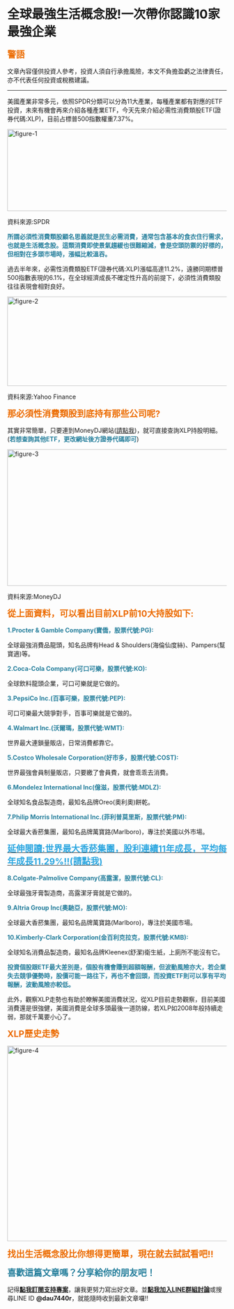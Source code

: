 # 全球最強生活概念股!一次帶你認識10家最強企業

<div data-ref="org_content" class="article-content-box fr-box fr-view clearfix"><p><span style="font-size: 20px; color: rgb(236, 108, 0);"><strong>警語</strong></span></p> <p>文章內容僅供投資人參考，投資人須自行承擔風險，本文不負擔盈虧之法律責任，亦不代表任何投資或稅務建議。</p> <hr> <p dir="ltr">美國產業非常多元，依照SPDR分類可以分為11大產業，每種產業都有對應的ETF投資，未來有機會再來介紹各種產業ETF，今天先來介紹必需性消費類股ETF(證券代碼:XLP)，目前占標普500指數權重7.37%。</p> <p dir="ltr"><img alt="figure-1" src="/images/5d831c8d4135d05C0F62114D6B0A819ED4C7DF18DC27B20190919141333.png" width="602" height="188" class="fr-fic fr-dii pp_atteche" data-data="[object Object]" data-message="success" data-status="success" data-filetype="image" data-filekey="8675D157A95D9EE72B2F0DDDB90F5ACB" data-uuid="087f21db-b57a-47a5-8773-1f6ac2c9fc9b"></p> <p>資料來源:SPDR</p> <p data-empty="true"><span style="color: rgb(38, 127, 156);"><strong>所謂必須性消費類股顧名思義就是民生必需消費，通常包含基本的食衣住行需求，也就是生活概念股。這類消費即使景氣趨緩也很難縮減，會是空頭防禦的好標的，但相對在多頭市場時，漲幅比較溫吞。</strong></span></p> <p data-empty="true">過去半年來，必需性消費類股ETF(證券代碼:XLP)漲幅高達11.2%，遠勝同期標普500指數表現的6.1%，在全球經濟成長不確定性升高的前提下，必須性消費類股往往表現會相對良好。</p> <p><img alt="figure-2" src="/static/uploads/timeline/20190919/05C0F62114D6B0A819ED4C7DF18DC27B/5d831c8c7cea105C0F62114D6B0A819ED4C7DF18DC27B20190919141332.png" width="602" height="205" class="fr-fic fr-dii pp_atteche" data-data="[object Object]" data-message="success" data-status="success" data-filetype="image" data-filekey="38F8A7206F71BE7C70A7549950BBBA66" data-uuid="a3246128-6070-452c-bbe1-985451029ba4"></p> <p>資料來源:Yahoo Finance</p> <p><span style="font-size: 20px; color: rgb(236, 108, 0);"><strong>那必須性消費類股到底持有那些公司呢?&nbsp;</strong></span></p> <p dir="ltr">其實非常簡單，只要連到MoneyDJ網站(<a class="js-outside-link" href="https://www.moneydj.com/ETF/X/Basic/Basic0007.xdjhtm?etfid=XLP" rel="noopener noreferrer" target="_blank">請點我</a>)，就可直接查詢XLP持股明細。(<span style="color: rgb(38, 127, 156);"><strong>若想查詢其他ETF，更改網址後方證券代碼即可</strong></span>)</p> <p dir="ltr"><img alt="figure-3" src="/static/uploads/timeline/20190919/05C0F62114D6B0A819ED4C7DF18DC27B/5d831c8caf03305C0F62114D6B0A819ED4C7DF18DC27B20190919141332.png" width="602" height="313" class="fr-fic fr-dii pp_atteche" data-data="[object Object]" data-message="success" data-status="success" data-filetype="image" data-filekey="06D17C8CD5CC912ED1439E8A31E59084" data-uuid="0a9e1aa6-5736-4fd6-b032-3846837be5cc"></p> <p>資料來源:MoneyDJ</p> <p><span style="font-size: 20px; color: rgb(236, 108, 0);"><strong>從上面資料，可以看出目前XLP前10大持股如下:</strong></span></p> <p dir="ltr"><span style="color: rgb(38, 127, 156);"><strong>1.Procter &amp; Gamble Company(寶僑，股票代號:PG):</strong></span></p> <p dir="ltr">全球最強消費品龍頭，知名品牌有Head &amp; Shoulders(海倫仙度絲)、Pampers(幫寶適)等。</p> <p dir="ltr"><span style="color: rgb(38, 127, 156);"><strong>2.Coca-Cola Company(可口可樂，股票代號:KO):</strong></span></p> <p dir="ltr">全球飲料龍頭企業，可口可樂就是它做的。</p> <p data-empty="true"><span style="color: rgb(38, 127, 156);"><strong>3.PepsiCo Inc.(百事可樂，股票代號:PEP):</strong></span></p> <p dir="ltr">可口可樂最大競爭對手，百事可樂就是它做的。</p> <p dir="ltr"><span style="color: rgb(38, 127, 156);"><strong>4.Walmart Inc.(沃爾瑪，股票代號:WMT):</strong></span></p> <p dir="ltr">世界最大連鎖量販店，日常消費都靠它。</p> <p dir="ltr"><span style="color: rgb(38, 127, 156);"><strong>5.Costco Wholesale Corporation(好市多，股票代號:COST):</strong></span></p> <p dir="ltr">世界最強會員制量販店，只要繳了會員費，就會乖乖去消費。</p> <p data-empty="true"><span style="color: rgb(38, 127, 156);"><strong>6.Mondelez International Inc(億滋，股票代號:MDLZ):</strong></span></p> <p data-empty="true">全球知名食品製造商，最知名品牌Oreo(奧利奧)餅乾。</p> <p data-empty="true"><span style="color: rgb(38, 127, 156);"><strong>7.Philip Morris International Inc.(菲利普莫里斯，股票代號:PM):</strong></span></p> <p data-empty="true">全球最大香菸集團，最知名品牌萬寶路(Marlboro)，專注於美國以外市場。</p> <p data-empty="true"><a class="js-outside-link" href="https://www.pressplay.cc/project/vippPage/%E4%B8%96%E7%95%8C%E6%9C%80%E5%A4%A7%E9%A6%99%E8%8F%B8%E9%9B%86%E5%9C%98%EF%BC%8C%E8%82%A1%E5%88%A9%E9%80%A3%E7%BA%8C11%E5%B9%B4%E6%88%90%E9%95%B7%EF%BC%8C%E5%B9%B3%E5%9D%87%E6%AF%8F%E5%B9%B4%E6%88%90%E9%95%B711.29%EF%BC%85!!/247B0987873148FEB62AA3D568E33107" rel="noopener noreferrer" target="_blank"><span style="color: rgb(45, 167, 224);"><strong><span style="font-size: 20px;">延伸閱讀:世界最大香菸集團，股利連續11年成長，平均每年成長11.29%!!(請點我)</span></strong></span></a></p> <p data-empty="true"><span style="color: rgb(38, 127, 156);"><strong>8.Colgate-Palmolive Company(高露潔，股票代號:CL):</strong></span></p> <p data-empty="true">全球最強牙膏製造商，高露潔牙膏就是它做的。</p> <p data-empty="true"><span style="color: rgb(38, 127, 156);"><strong>9.Altria Group Inc(奧馳亞，股票代號:MO):</strong></span></p> <p data-empty="true">全球最大香菸集團，最知名品牌萬寶路(Marlboro)，專注於美國市場。</p> <p data-empty="true"><span style="color: rgb(38, 127, 156);"><strong>10.Kimberly-Clark Corporation(金百利克拉克，股票代號:KMB):</strong></span></p> <p data-empty="true">全球知名消費品製造商，最知名品牌Kleenex(舒潔)衛生紙，上廁所不能沒有它。</p> <p data-empty="true"><span style="color: rgb(38, 127, 156);"><strong>投資個股跟ETF最大差別是，個股有機會賺到超額報酬，但波動風險亦大，若企業失去競爭優勢時，股價可能一路往下，再也不會回頭，而投資ETF則可以享有平均報酬，波動風險亦較低。</strong></span></p> <p data-empty="true">此外，觀察XLP走勢也有助於瞭解美國消費狀況，從XLP目前走勢觀察，目前美國消費還是很強健，美國消費是全球多頭最後一道防線，若XLP如2008年般持續走弱，那就千萬要小心了。</p> <p data-empty="true"><span style="font-size: 20px; color: rgb(236, 108, 0);"><strong>XLP歷史走勢</strong></span></p> <p dir="ltr"><img alt="figure-4" src="/static/uploads/timeline/20190919/05C0F62114D6B0A819ED4C7DF18DC27B/5d831c8c38a7505C0F62114D6B0A819ED4C7DF18DC27B20190919141332.png" width="602" height="448" class="fr-fic fr-dii pp_atteche" data-data="[object Object]" data-message="success" data-status="success" data-filetype="image" data-filekey="1D44EAB42FF8B183769F4595AB036EA8" data-uuid="1f9c6e6b-870d-477b-baab-166560ba01a2"></p> <p><span style="font-size: 20px; color: rgb(236, 108, 0);"><strong>找出生活概念股比你想得更簡單，現在就去試試看吧!!</strong></span></p> <p><span style="font-size: 20px; color: rgb(38, 127, 156);"><strong>喜歡這篇文章嗎？分享給你的朋友吧！</strong></span></p> <p>記得<span style="color: rgb(45, 167, 224);"><strong><a class="js-outside-link" href="https://www.pressplay.cc/project/chooseReward/%E7%BE%8E%E8%82%A1%E5%A4%A2%E6%83%B3%E5%AE%B6-%20%E6%89%93%E9%80%A0%E7%A9%A9%E5%AE%9A%E7%8F%BE%E9%87%91%E6%B5%81/4C634684C8C75C7CE128F7707282FB4C" rel="noopener noreferrer" target="_blank">點我訂閱支持專案</a></strong></span>，讓我更努力寫出好文章。並<strong><a href="https://line.me/R/ti/p/%40dau7440r" rel="" target="_blank">點我加入LINE群組討論</a></strong>或搜尋LINE ID <strong>@dau7440r</strong>，就能隨時收到最新文章囉!!</p></div>